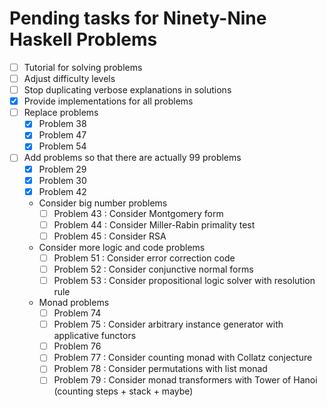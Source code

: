 # Pending tasks for Ninety-Nine Haskell Problems

*   [ ] Tutorial for solving problems
*   [ ] Adjust difficulty levels
*   [ ] Stop duplicating verbose explanations in solutions
*   [x] Provide implementations for all problems
*   [ ] Replace problems
    *   [x] Problem 38
    *   [x] Problem 47
    *   [x] Problem 54
*   [ ] Add problems so that there are actually 99 problems
    *   [x] Problem 29
    *   [x] Problem 30
    *   [x] Problem 42
    *   Consider big number problems
        *   [ ] Problem 43 : Consider Montgomery form
        *   [ ] Problem 44 : Consider Miller-Rabin primality test
        *   [ ] Problem 45 : Consider RSA
    *   Consider more logic and code problems
        *   [ ] Problem 51 : Consider error correction code
        *   [ ] Problem 52 : Consider conjunctive normal forms
        *   [ ] Problem 53 : Consider propositional logic solver with resolution rule
    *   Monad problems
        *   [ ] Problem 74
        *   [ ] Problem 75 : Consider arbitrary instance generator with applicative functors
        *   [ ] Problem 76
        *   [ ] Problem 77 : Consider counting monad with Collatz conjecture
        *   [ ] Problem 78 : Consider permutations with list monad
        *   [ ] Problem 79 : Consider monad transformers with Tower of Hanoi (counting steps + stack + maybe)
